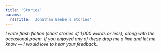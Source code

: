 ```yaml
---
title: 'Stories'
params:
  rssTitle: 'Jonathan Beebe’s Stories'
---
```


*I write flash fiction (short stories of 1,000 words or less), along with the occasional poem. If you enjoyed any of these drop me a line and let me know — I would love to hear your feedback.*